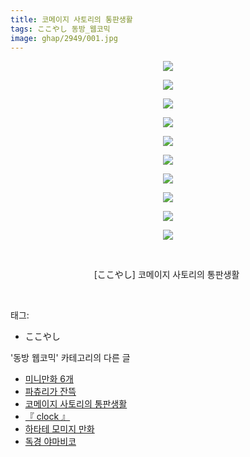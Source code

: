 ```yaml
---
title: 코메이지 사토리의 통판생활
tags: ここやし 동방_웹코믹
image: ghap/2949/001.jpg
---
```

<div class="article">
<p style="text-align: center; clear: none; float: none;"><img src="{{ site.nasurl }}/ghap/2949/001.jpg"/></p>
<p style="text-align: center; clear: none; float: none;"><img src="{{ site.nasurl }}/ghap/2949/002.jpg"/></p>
<p style="text-align: center; clear: none; float: none;"><img src="{{ site.nasurl }}/ghap/2949/003.jpg"/></p>
<p style="text-align: center; clear: none; float: none;"><img src="{{ site.nasurl }}/ghap/2949/004.jpg"/></p>
<p style="text-align: center; clear: none; float: none;"><img src="{{ site.nasurl }}/ghap/2949/005.jpg"/></p>
<p style="text-align: center; clear: none; float: none;"><img src="{{ site.nasurl }}/ghap/2949/006.jpg"/></p>
<p style="text-align: center; clear: none; float: none;"><img src="{{ site.nasurl }}/ghap/2949/007.jpg"/></p>
<p style="text-align: center; clear: none; float: none;"><img src="{{ site.nasurl }}/ghap/2949/008.jpg"/></p>
<p style="text-align: center; clear: none; float: none;"><img src="{{ site.nasurl }}/ghap/2949/009.jpg"/></p>
<p style="text-align: center; clear: none; float: none;"><img src="{{ site.nasurl }}/ghap/2949/010.jpg"/></p>
<p style="text-align: center; clear: none; float: none;"><br/></p>
<p style="text-align: center; clear: none; float: none;">[ここやし] 코메이지 사토리의 통판생활 </p>
<p><br/></p>
</div><div class="tagTrail">
<p>태그: </p>
<ul>
<li>ここやし</li>
</ul>
</div><div class="another">
<p>'동방 웹코믹' 카테고리의 다른 글</p>
<ul>
<li><a href="/2016-12-20-ghap_2953">미니만화 6개</a></li>
<li><a href="/2016-12-19-ghap_2950">파츄리가 잔뜩</a></li>
<li><a href="/2016-12-19-ghap_2949">코메이지 사토리의 통판생활</a></li>
<li><a href="/2016-12-19-ghap_2948">『 clock 』</a></li>
<li><a href="/2016-12-19-ghap_2946">하타테 모미지 만화</a></li>
<li><a href="/2016-12-19-ghap_2943">독경 야마비코</a></li>
</ul>
</div><div class="cb_module cb_fluid">
<div class="cb_wrt cb_profile">
</div><!-- commentList close -->
</div>